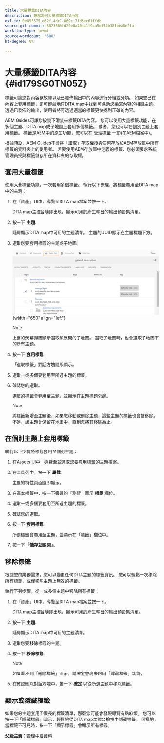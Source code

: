 ```yaml
---
title: 大量標籤DITA內容
description: 瞭解如何大量標籤DITA內容
exl-id: 0e855575-e62f-4dc7-869c-7fd3ec61ffdb
source-git-commit: 8823669fd29e8a40a41f9ca5d654b38fbea8e2fa
workflow-type: tm+mt
source-wordcount: '688'
ht-degree: 0%

---
```


# 大量標籤DITA內容 {#id179SG0TN05Z}

標籤可讓您對內容存放庫以及已發佈輸出中的內容進行分組或分類。 如果您已在內容上套用標籤，即可輕鬆地在DITA map中找到可協助您編寫內容的相關主題。 透過已發佈的輸出，使用者將可透過適當的標籤更快找到正確的內容。

AEM Guides可讓您按幾下滑鼠來標籤DITA內容。 您可以使用大量標籤功能，在多個主題、DITA map或子地圖上套用多個標籤。 或者，您也可以在個別主題上套用標籤。 標籤是AEM中的原生功能，您可以在 [管理標籤](https://experienceleague.adobe.com/docs/experience-manager-cloud-service/sites/authoring/features/tags.html?lang=en) 一節(在AEM檔案中)。

根據預設，AEM Guides不會將「讀取」存取權授與任何存放於AEM存放庫中所有標籤的資料夾上的使用者。 若要使用AEM存放庫中定義的標籤，您必須要求系統管理員授與標籤儲存所在資料夾的存取權。

## 套用大量標籤

使用大量標籤功能，一次套用多個標籤。 執行以下步驟，將標籤套用至DITA map中的主題：

1. 在「資產」UI中，導覽至DITA map檔案並按一下。

   DITA map主控台隨即出現，顯示可用於產生輸出的輸出預設集清單。

1. 按一下 **主題**.

   隨即顯示DITA map中可用的主題清單。 主題的UUID顯示在主題標題下方。

1. 選取您要套用標籤的主題或子地圖。

   ![](images/apply-tags-uuid.png){width="650" align="left"}


   >[!NOTE]
   >
   > 上面的熒幕擷圖顯示選取和展開的子地圖。 選取子地圖時，也會選取子地圖下的所有主題。

1. 按一下 **套用標籤**.

   「選取標籤」對話方塊隨即顯示。

1. 選取一或多個要套用至所選主題的標籤。

1. 確認您的選取。

   選取的標籤會套用至主題，並顯示在主題標題旁邊。

   >[!NOTE]
   >
   > 將標籤新增至主題後，如果您移動或刪除主題，這些主題的標籤也會被移除。 不過，該主題會保留在地圖中，直到您將其移除為止。


## 在個別主題上套用標籤

執行以下步驟將標籤套用至個別主題：

1. 在Assets UI中，導覽至並選取您要套用標籤的主題檔案。

1. 在工具列中，按一下 **屬性**.

   主題的特性頁面隨即顯示。

1. 在基本標籤中，按一下旁邊的「瀏覽」圖示 **標籤** 欄位。

1. 選取一或多個要套用至所選主題的標籤。

1. 確認您的選取。

1. 按一下 **套用標籤**.

   所選標籤會套用至主題，並顯示在「標籤」欄位中。

1. 按一下&#x200B;**「儲存並關閉」**。


## 移除標籤

根據您的業務需求，您可以變更任何DITA主題的標籤資訊。 您可以輕鬆一次移除所有標籤，或僅移除主題上無效的標籤。

執行下列步驟，從一或多個主題中移除所有標籤：

1. 在「資產」UI中，導覽至DITA map檔案並按一下。

   DITA map主控台隨即出現，顯示可用於產生輸出的輸出預設集清單。

1. 按一下 **主題**.

   隨即顯示DITA map中可用的主題清單。

1. 選取您要移除標籤的主題。

1. 按一下 **移除標籤**.

   >[!NOTE]
   >
   > 如果看不到「刪除標籤」圖示，請確定您尚未啟用「隱藏標籤」功能。

1. 在確認刪除對話方塊中，按一下 **確定** 以從所選主題中移除標籤。


## 顯示或隱藏標籤

如果您的主題套用了很長的標籤清單，那麼您可能會發現導覽有點麻煩。 您可以按一下「隱藏標籤」圖示，輕鬆地從DITA map主控台檢視中隱藏標籤。 同樣地，當標籤不可見時，按一下「顯示標籤」會顯示所有標籤。

**父級主題：**[&#x200B;管理中繼資料](manage-metadata.md)
